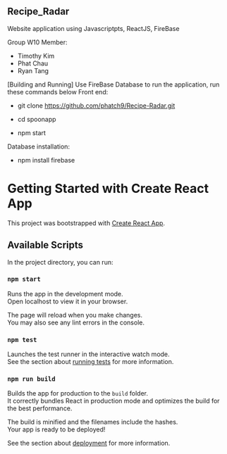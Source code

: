 ## Recipe_Radar 

Website application using Javascriptpts, ReactJS, FireBase

Group W10 Member:
  - Timothy Kim
  - Phat Chau
  - Ryan Tang

[Building and Running] Use FireBase Database to run the application, run these commands below
Front end:

- git clone https://github.com/phatch9/Recipe-Radar.git

- cd spoonapp

- npm start
  
 Database installation:

- npm install firebase

    
# Getting Started with Create React App

This project was bootstrapped with [Create React App](https://github.com/facebook/create-react-app).

## Available Scripts

In the project directory, you can run:

### `npm start`

Runs the app in the development mode.\
Open localhost to view it in your browser.

The page will reload when you make changes.\
You may also see any lint errors in the console.

### `npm test`

Launches the test runner in the interactive watch mode.\
See the section about [running tests](https://facebook.github.io/create-react-app/docs/running-tests) for more information.

### `npm run build`

Builds the app for production to the `build` folder.\
It correctly bundles React in production mode and optimizes the build for the best performance.

The build is minified and the filenames include the hashes.\
Your app is ready to be deployed!

See the section about [deployment](https://facebook.github.io/create-react-app/docs/deployment) for more information.

